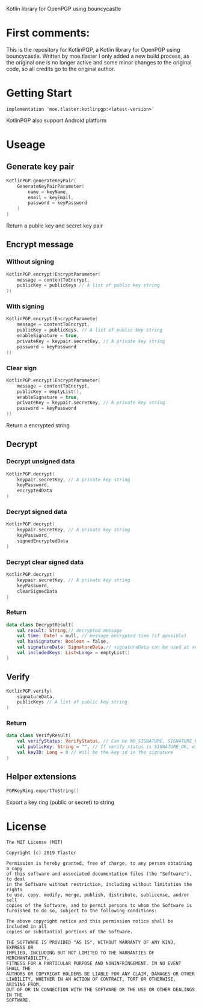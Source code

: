 Kotlin library for OpenPGP using bouncycastle
# First comments:
This is the repository for KotlinPGP, a Kotlin library for OpenPGP using bouncycastle. Written by moe.tlaster
I only added a new build process, as the original one is no longer active and some minor changes to the original code, so all credits go to the original author.

# Getting Start 
```
implementation 'moe.tlaster:kotlinpgp:<latest-version>'
```
KotlinPGP also support Android platform

# Useage
## Generate key pair
``` kotlin
KotlinPGP.generateKeyPair(
    GenerateKeyPairParameter(
        name = keyName,
        email = keyEmail,
        password = keyPassword
    )
)
```
Return a public key and secret key pair
## Encrypt message
### Without signing
``` kotlin
KotlinPGP.encrypt(EncryptParameter(
    message = contentToEncrypt,
    publicKey = publicKeys // A list of public key string
))
```
### With signing
``` kotlin
KotlinPGP.encrypt(EncryptParamete(
    message = contentToEncrypt,
    publicKey = publicKeys, // A list of public key string
    enableSignature = true,
    privateKey = keypair.secretKey, // A private key string
    password = keyPassword
))
```
### Clear sign
``` kotlin
KotlinPGP.encrypt(EncryptParameter(
    message = contentToEncrypt,
    publicKey = emptyList(),
    enableSignature = true,
    privateKey = keypair.secretKey, // A private key string
    password = keyPassword
))
```
Return a encrypted string

## Decrypt
### Decrypt unsigned data
``` kotlin
KotlinPGP.decrypt(
    keypair.secretKey, // A private key string 
    keyPassword, 
    encryptedData
)
```
### Decrypt signed data
``` kotlin
KotlinPGP.decrypt(
    keypair.secretKey, // A private key string
    keyPassword, 
    signedEncryptedData
)
```
### Decrypt clear signed data
``` kotlin
KotlinPGP.decrypt(
    keypair.secretKey, // A private key string
    keyPassword, 
    clearSignedData
)
```
### Return
``` kotlin
data class DecryptResult(
    val result: String,// decrypted message
    val time: Date? = null, // message encrypted time (if possible)
    val hasSignature: Boolean = false,
    val signatureData: SignatureData,// signatureData can be used at verify
    val includedKeys: List<Long> = emptyList()
)
```
## Verify
``` kotlin
KotlinPGP.verify(
    signatureData, 
    publicKeys // A list of public key string
)
```
### Return
``` kotlin
data class VerifyResult(
    val verifyStatus: VerifyStatus, // Can be NO_SIGNATURE, SIGNATURE_BAD, SIGNATURE_OK, UNKNOWN_PUBLIC_KEY
    val publicKey: String = "", // If verify status is SIGNATURE_OK, will return the public key string provided by the parameter, otherwise will be empty
    val keyID: Long = 0 // Will be the key id in the signature
)
```
## Helper extensions
``` kotlin
PGPKeyRing.exportToString()
```
Export a key ring (public or secret) to string

# License
```
The MIT License (MIT)

Copyright (c) 2019 Tlaster

Permission is hereby granted, free of charge, to any person obtaining a copy
of this software and associated documentation files (the "Software"), to deal
in the Software without restriction, including without limitation the rights
to use, copy, modify, merge, publish, distribute, sublicense, and/or sell
copies of the Software, and to permit persons to whom the Software is
furnished to do so, subject to the following conditions:

The above copyright notice and this permission notice shall be included in all
copies or substantial portions of the Software.

THE SOFTWARE IS PROVIDED "AS IS", WITHOUT WARRANTY OF ANY KIND, EXPRESS OR
IMPLIED, INCLUDING BUT NOT LIMITED TO THE WARRANTIES OF MERCHANTABILITY,
FITNESS FOR A PARTICULAR PURPOSE AND NONINFRINGEMENT. IN NO EVENT SHALL THE
AUTHORS OR COPYRIGHT HOLDERS BE LIABLE FOR ANY CLAIM, DAMAGES OR OTHER
LIABILITY, WHETHER IN AN ACTION OF CONTRACT, TORT OR OTHERWISE, ARISING FROM,
OUT OF OR IN CONNECTION WITH THE SOFTWARE OR THE USE OR OTHER DEALINGS IN THE
SOFTWARE.
```